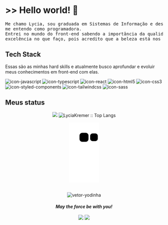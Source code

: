 # >> Hello world! 👋
<pre>
Me chamo Lycia, sou graduada em Sistemas de Informação e desde que senti a magia ao compreender meu primeiro código, 
me entendo como programadora. 
Entrei no mundo do front-end sabendo a importância da qualidade de software e desde então, busco sempre entregar 
excelência no que faço, pois acredito que a beleza está nos pequenos pixels, ou detalhes, como preferir...
</pre>

## Tech Stack
<div align="left">
<p align="left">Essas são as minhas hard skills e atualmente busco aprofundar e evoluir meus conhecimentos em front-end com elas.</p>
  <img alt="icon-javascript" height="30" src="https://cdn.jsdelivr.net/gh/devicons/devicon/icons/javascript/javascript-original.svg" />
  <img alt="icon-typescript" height="30" src="https://cdn.jsdelivr.net/gh/devicons/devicon/icons/typescript/typescript-original.svg" />
  <img alt="icon-react" height="30"src="https://cdn.jsdelivr.net/gh/devicons/devicon/icons/react/react-original.svg" />
  <img alt="icon-html5" height="30" src="https://cdn.jsdelivr.net/gh/devicons/devicon/icons/html5/html5-original.svg" />
  <img alt="icon-css3" height="30" src="https://cdn.jsdelivr.net/gh/devicons/devicon/icons/css3/css3-original.svg" />
  <img alt="icon-styled-components" height="30" src="https://styled-components.com/logo.png" />
  <img alt="icon-tailwindcss" height="30" src="https://cdn.jsdelivr.net/gh/devicons/devicon/icons/tailwindcss/tailwindcss-plain.svg" />
  <img alt="icon-sass" height="30" src="https://cdn.jsdelivr.net/gh/devicons/devicon/icons/sass/sass-original.svg" />
</div>

<h2 align="left">Meus status</h2>
<div align="center">
  <img height="180em" src="https://github-readme-stats.vercel.app/api?username=LyciaKremer&theme=algolia&hide_border=false&include_all_commits=true&count_private=true" />  

<img height="180em" src="https://github-readme-stats.vercel.app/api/top-langs/?username=LyciaKremer&theme=algolia&hide_border=false&icon_color=fff&layout=compact" alt="LyciaKremer :: Top Langs" />  

</div>

<div align="Center">
  
  ![Snake animation](https://github.com/LyciaKremer/LyciaKremer/blob/output/github-contribution-grid-snake.svg)
</div>

  ##

<div align="center">
  <img alt="vetor-yodinha" src="https://user-images.githubusercontent.com/32186405/137845535-0b2a0566-4595-4b14-8c88-d704f47b8f05.png" height="100" width="100"/>
  <h4 align="center"><i>May the force be with you!</i></h4>
</div>
  
<div align="center"> 
  <a alt="icon-gmail" href="mailto:lyciakremer@gmail.com"> <img src="https://img.shields.io/badge/-Gmail-%23333?style=for-the-badge&logo=gmail&logoColor=white" target="_blank"></a>
  <a alt="icon-linkedin" href="https://www.linkedin.com/in/lycia-kremer-02670b176/" target="_blank"><img src="https://img.shields.io/badge/-LinkedIn-%230077B5?style=for-the-badge&logo=linkedin&logoColor=white" target="_blank"></a> 
</div>
